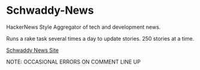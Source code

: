 # Schwaddy-News
HackerNews Style Aggregator of tech and development news.

Runs a rake task several times a day to update stories. 250 stories at a time.

[Schwaddy News Site](http://schwaddy-news.herokuapp.com/)

NOTE: OCCASIONAL ERRORS ON COMMENT LINE UP

